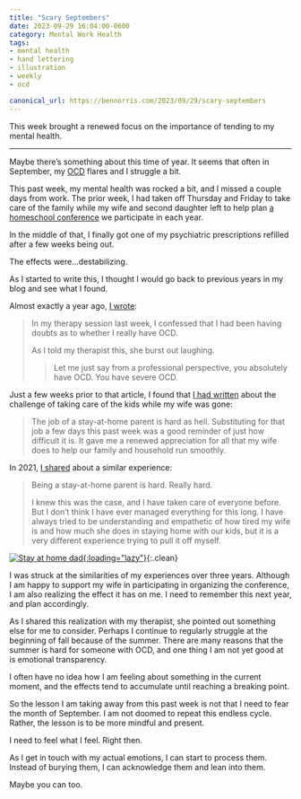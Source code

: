 ```yaml
---
title: "Scary Septembers"
date: 2023-09-29 16:04:00-0600
category: Mental Work Health
tags:
- mental health
- hand lettering
- illustration
- weekly
- ocd

canonical_url: https://bennorris.com/2023/09/29/scary-septembers
---
```


This week brought a renewed focus on the importance of tending to my mental health.

***

Maybe there’s something about this time of year. It seems that often in September, my [OCD](https://bennorris.com/tags/ocd/) flares and I struggle a bit.

This past week, my mental health was rocked a bit, and I missed a couple days from work. The prior week, I had taken off Thursday and Friday to take care of the family while my wife and second daughter left to help plan [a homeschool conference](https://ldshe.org/) we participate in each year.

In the middle of that, I finally got one of my psychiatric prescriptions refilled after a few weeks being out.

The effects were…destabilizing.

As I started to write this, I thought I would go back to previous years in my blog and see what I found.

Almost exactly a year ago, [I wrote](https://bennorris.com/2022/09/30/hitting-a-milestone):

> In my therapy session last week, I confessed that I had been having doubts as to whether I really have OCD.
> 
> As I told my therapist this, she burst out laughing.
> 
>> Let me just say from a professional perspective, you absolutely have OCD. You have severe OCD.

Just a few weeks prior to that article, I found that [I had written](https://bennorris.com/2022/08/26/experimenting-with-discomfort) about the challenge of taking care of the kids while my wife was gone:

> The job of a stay-at-home parent is hard as hell. Substituting for that job a few days this past week was a good reminder of just how difficult it is. It gave me a renewed appreciation for all that my wife does to help our family and household run smoothly.

In 2021, [I shared](https://bennorris.com/2021/09/24/staying-home) about a similar experience:

> Being a stay-at-home parent is hard. Really hard.
> 
> I knew this was the case, and I have taken care of everyone before. But I don’t think I have ever managed everything for this long. I have always tried to be understanding and empathetic of how tired my wife is and how much she does in staying home with our kids, but it is a very different experience trying to pull it off myself.

[![Stay at home dad](https://media.bennorris.com/images/mentalworkhealth/posts/stay-at-home-dad.jpg){:loading="lazy"}](https://bennorris.com/2021/09/24/staying-home){:.clean}

I was struck at the similarities of my experiences over three years. Although I am happy to support my wife in participating in organizing the conference, I am also realizing the effect it has on me. I need to remember this next year, and plan accordingly.

As I shared this realization with my therapist, she pointed out something else for me to consider. Perhaps I continue to regularly struggle at the beginning of fall because of the summer. There are many reasons that the summer is hard for someone with OCD, and one thing I am not yet good at is emotional transparency.

I often have no idea how I am feeling about something in the current moment, and the effects tend to accumulate until reaching a breaking point.

So the lesson I am taking away from this past week is not that I need to fear the month of September. I am not doomed to repeat this endless cycle. Rather, the lesson is to be more mindful and present.

I need to feel what I feel. Right then.

As I get in touch with my actual emotions, I can start to process them. Instead of burying them, I can acknowledge them and lean into them.

Maybe you can too.



